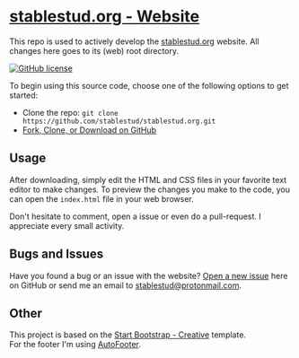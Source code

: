 # [stablestud.org - Website](https://stablestud.org)

This repo is used to actively develop the [stablestud.org](https://stablestud.org) website. All changes here goes to its (web) root directory.

[![GitHub license](https://img.shields.io/badge/license-MIT-blue.svg)](https://raw.githubusercontent.com/stablestud/stablestud.org/master/LICENSE)

To begin using this source code, choose one of the following options to get started:
* Clone the repo: `git clone https://github.com/stablestud/stablestud.org.git`
* [Fork, Clone, or Download on GitHub](https://github.com/stablestud/stablestud.org)

## Usage

After downloading, simply edit the HTML and CSS files in your favorite text editor to make changes. To preview the changes you make to the code, you can open the `index.html` file in your web browser.

Don't hesitate to comment, open a issue or even do a pull-request.
I appreciate every small activity.

## Bugs and Issues

Have you found a bug or an issue with the website? [Open a new issue](https://github.com/stablestud/stablestud.org/issues) here on GitHub or send me an email to [stablestud@protonmail.com](mailto:stablestud@protonmail.com).

## Other
This project is based on the [Start Bootstrap - Creative](https://github.com/BlackrockDigital/startbootstrap-creative) template.<br>
For the footer I'm using [AutoFooter](https://github.com/AndreaCioccarelli/AutoFooter).
